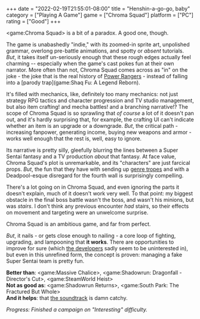 +++
date = "2022-02-19T21:55:01-08:00"
title = "Henshin-a-go-go, baby"
category = ["Playing A Game"]
game = ["Chroma Squad"]
platform = ["PC"]
rating = ["Good"]
+++

<game:Chroma Squad> is a bit of a paradox.  A good one, though.

The game is unabashedly "indie," with its zoomed-in sprite art, unpolished grammar, overlong pre-battle animations, and spotty or <i>absent</i> tutorials.  <i>But</i>, it takes itself un-seriously enough that these rough edges actually feel charming -- especially when the game's cast pokes fun at their own narrator.  More often than not, Chroma Squad comes across as "in" on the joke - the joke that is the real history of <a href="https://en.wikipedia.org/wiki/Power_Rangers">Power Rangers</a> - instead of falling into a [parody trap](game:Shaq Fu: A Legend Reborn).

It's filled with mechanics, like, definitely too many mechanics: not just strategy RPG tactics and character progression and TV studio management, but also item crafting! and mecha battles! and a branching narrative!?  The scope of Chroma Squad is so sprawling that <i>of course</i> a lot of it doesn't pan out, and it's hardly surprising that, for example, the crafting UI can't indicate whether an item is an upgrade or a downgrade.  <i>But</i>, the critical path - increasing fanpower, generating income, buying new weapons and armor - works well enough that the rest is, well, easy to ignore.

Its narrative is pretty silly, gleefully blurring the lines between a Super Sentai fantasy and a TV production <i>about</i> that fantasy.  At face value, Chroma Squad's plot is unremarkable, and its "characters" are just farcical props.  <i>But</i>, the fun that they have with sending up <a href="https://tvtropes.org/pmwiki/pmwiki.php/Franchise/PowerRangers">genre tropes</a> and with a Deadpool-esque disregard for the fourth wall is surprisingly compelling.

There's a lot going on in Chroma Squad, and even ignoring the parts it doesn't explain, much of it doesn't work very well.  To that point: my biggest obstacle in the final boss battle wasn't the boss, and wasn't his minions, but was <i>stairs</i>.  I don't think any previous encounter <i>had</i> stairs, so their effects on movement and targeting were an unwelcome surprise.

Chroma Squad is an ambitious game, and far from perfect.

<i>But</i>, it nails - or gets close enough to nailing - a core loop of fighting, upgrading, and lampooning that <b>it works</b>.  There are opportunities to improve for sure (which <a href="https://www.beholdstudios.com.br/">the developers</a> sadly seem to be uninterested in), but even in this unrefined form, the concept is proven: managing a fake Super Sentai team is pretty fun.

<b>Better than</b>: <game:Massive Chalice>, <game:Shadowrun: Dragonfall - Director's Cut>, <game:SteamWorld Heist>  
<b>Not as good as</b>: <game:Shadowrun Returns>, <game:South Park: The Fractured But Whole>  
<b>And it helps</b>: that <a href="https://store.steampowered.com/app/363800/Chroma_Squad__Soundtrack/">the soundtrack</a> is damn catchy.

<i>Progress: Finished a campaign on "Interesting" difficulty.</i>
